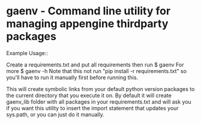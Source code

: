 gaenv - Command line utility for managing appengine thirdparty packages
==================

Example Usage::

  Create a requirements.txt and put all requirements then run
  $ gaenv
  For more
  $ gaenv -h
  Note that this not run "pip install -r requirements.txt" so you'll
  have to run it manually first before running this.


This will create symbolic links from your default python version packages to
the current directory that you execute it on. By default it will create
gaenv_lib folder with all packages in your requirements.txt and will
ask you if you want this utility to insert the import statement that updates
your sys.path, or you can just do it manually.
